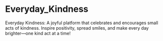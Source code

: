 # Everyday_Kindness
Everyday Kindness: A joyful platform that celebrates and encourages small acts of kindness. Inspire positivity, spread smiles, and make every day brighter—one kind act at a time!
